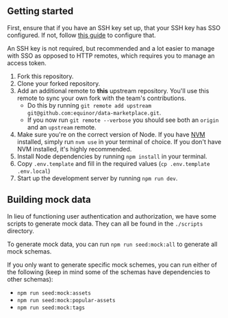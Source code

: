 ## Getting started

First, ensure that if you have an SSH key set up, that your SSH key has SSO configured. If not, follow [this guide](https://docs.github.com/en/enterprise-cloud@latest/authentication/authenticating-with-saml-single-sign-on/authorizing-an-ssh-key-for-use-with-saml-single-sign-on) to configure that.

An SSH key is not required, but recommended and a lot easier to manage with SSO as opposed to HTTP remotes, which requires you to manage an access token.

1. Fork this repository.
2. Clone your forked repository.
3. Add an additional remote to **this** upstream repository. You'll use this remote to sync your own fork with the team's contributions.
    - Do this by running `git remote add upstream git@github.com:equinor/data-marketplace.git`.
    - If you now run `git remote --verbose` you should see both an `origin` and an `upstream` remote.
4. Make sure you're on the correct version of Node. If you have [NVM](https://github.com/nvm-sh/nvm) installed,
   simply run `nvm use` in your terminal of choice. If you don't have NVM installed, it's highly recommended.
5. Install Node dependencies by running `npm install` in your terminal.
6. Copy `.env.template` and fill in the required values (`cp .env.template .env.local`)
7. Start up the development server by running `npm run dev`.

## Building mock data

In lieu of functioning user authentication and authorization, we have some scripts to generate mock data. They can all be found in the `./scripts` directory.

To generate mock data, you can run `npm run seed:mock:all` to generate all mock schemas.

If you only want to generate specific mock schemes, you can run either of the following (keep in mind some of the schemas have dependencies to other schemas):

- `npm run seed:mock:assets`
- `npm run seed:mock:popular-assets`
- `npm run seed:mock:tags`
